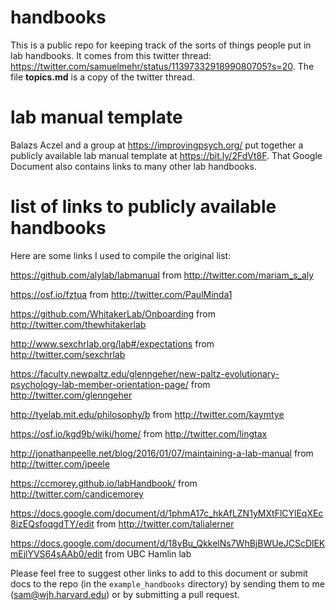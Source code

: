 # handbooks
This is a public repo for keeping track of the sorts of things people put in lab handbooks. It comes from this twitter thread: https://twitter.com/samuelmehr/status/1139733291899080705?s=20. The file **topics.md** is a copy of the twitter thread.

# lab manual template
Balazs Aczel and a group at https://improvingpsych.org/ put together a publicly available lab manual template at https://bit.ly/2FdVt8F. That Google Document also contains links to many other lab handbooks.

# list of links to publicly available handbooks
Here are some links I used to compile the original list:

https://github.com/alylab/labmanual from http://twitter.com/mariam_s_aly

https://osf.io/fztua from http://twitter.com/PaulMinda1

https://github.com/WhitakerLab/Onboarding from http://twitter.com/thewhitakerlab

http://www.sexchrlab.org/lab#/expectations from http://twitter.com/sexchrlab

https://faculty.newpaltz.edu/glenngeher/new-paltz-evolutionary-psychology-lab-member-orientation-page/ from http://twitter.com/glenngeher

http://tyelab.mit.edu/philosophy/b from http://twitter.com/kaymtye

https://osf.io/kgd9b/wiki/home/ from http://twitter.com/lingtax

http://jonathanpeelle.net/blog/2016/01/07/maintaining-a-lab-manual from http://twitter.com/jpeele

https://ccmorey.github.io/labHandbook/ from http://twitter.com/candicemorey

https://docs.google.com/document/d/1phmA17c_hkAfLZN1yMXtFlCYlEqXEc8izEQsfoqgdTY/edit from http://twitter.com/talialerner

https://docs.google.com/document/d/18yBu_QkkelNs7WhBjBWUeJCScDlEKmEjlYVS64sAAb0/edit from UBC Hamlin lab

Please feel free to suggest other links to add to this document or submit docs to the repo (in the `example_handbooks` directory) by sending them to me (sam@wjh.harvard.edu) or by submitting a pull request.
